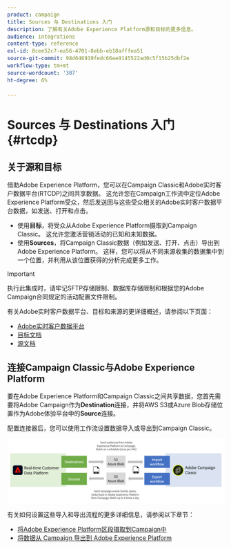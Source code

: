 ```yaml
---
product: campaign
title: Sources 与 Destinations 入门
description: 了解有关Adobe Experience Platform源和目标的更多信息。
audience: integrations
content-type: reference
exl-id: 8cee52c7-ea56-4701-8ebb-eb18afffea51
source-git-commit: 98d646919fedc66ee9145522ad0c5f15b25dbf2e
workflow-type: tm+mt
source-wordcount: '307'
ht-degree: 6%

---
```


# Sources 与 Destinations 入门 {#rtcdp}

## 关于源和目标

借助Adobe Experience Platform，您可以在Campaign Classic和Adobe实时客户数据平台(RTCDP)之间共享数据。 这允许您在Campaign工作流中定位Adobe Experience Platform受众，然后发送回与这些受众相关的Adobe实时客户数据平台数据，如发送、打开和点击。

* 使用&#x200B;**目标**，将受众从Adobe Experience Platform摄取到Campaign Classic。 这允许您激活营销活动的已知和未知数据。
* 使用&#x200B;**Sources**，将Campaign Classic数据（例如发送、打开、点击）导出到Adobe Experience Platform。 这样，您可以将从不同来源收集的数据集中到一个位置，并利用从该位置获得的分析完成更多工作。

>[!IMPORTANT]
>
>执行此集成时，请牢记SFTP存储限制、数据库存储限制和根据您的Adobe Campaign合同规定的活动配置文件限制。

有关Adobe实时客户数据平台、目标和来源的更详细概述，请参阅以下页面：

* [Adobe实时客户数据平台](https://experienceleague.adobe.com/docs/experience-platform/rtcdp/overview.html)
* [目标文档](https://experienceleague.adobe.com/docs/experience-platform/destinations/home.html)
* [源文档](https://experienceleague.adobe.com/docs/experience-platform/sources/home.html)

## 连接Campaign Classic与Adobe Experience Platform

要在Adobe Experience Platform和Campaign Classic之间共享数据，您首先需要将Adobe Campaign作为&#x200B;**Destination**&#x200B;连接，并将AWS S3或Azure Blob存储位置作为Adobe体验平台中的&#x200B;**Source**&#x200B;连接。

配置连接器后，您可以使用工作流设置数据导入或导出到Campaign Classic。

![](assets/rtcdp-schema.png)

有关如何设置这些导入和导出流程的更多详细信息，请参阅以下章节：

* [将Adobe Experience Platform区段摄取到Campaign中](../../integrations/using/ingest-aep-data.md)
* [将数据从 Campaign 导出到 Adobe Experience Platform](../../integrations/using/export-campaign-data.md)
